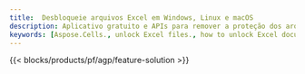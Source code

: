 ```yaml
---
title:  Desbloqueie arquivos Excel em Windows, Linux e macOS
description: Aplicativo gratuito e APIs para remover a proteção dos arquivos XLS, XLSX e ODS
keywords: [Aspose.Cells., unlock Excel files., how to unlock Excel document., unprotect Excel files., remove protection from Excel files., decrypt Excel Files]
---
```

{{< blocks/products/pf/agp/feature-solution >}} 

